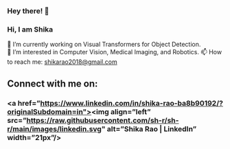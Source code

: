 ### Hey there! 👋

<!--
**sh-r/sh-r** is a ✨ _special_ ✨ repository because its `README.md` (this file) appears on your GitHub profile.

Here are some ideas to get you started:

-->

### Hi, I am Shika

 🔭 I’m currently working on Visual Transformers for Object Detection. <br />
 👯 I’m interested in Computer Vision, Medical Imaging, and Robotics. 
 📫 How to reach me: shikarao2018@gmail.com <br />

## Connect with me on:

### <a href=”https://www.linkedin.com/in/shika-rao-ba8b90192/?originalSubdomain=in"><img align=”left” src=”https://raw.githubusercontent.com/sh-r/sh-r/main/images/linkedin.svg" alt=”Shika Rao | LinkedIn” width=”21px”/></a>
